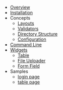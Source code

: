 
* [Overview](/overview.md)
* [Installation](/installation.md)
* Concepts
    * [Layouts](/concepts/layouts.md)
    * [Validators](/concepts/validators.md)
    * [Directory Structure](/concepts/structure.md)
    * [Configuration](/concepts/configs.md)
* [Command Line](/cli/cli.md)
* [Widgets](/widgets/widgets.md)
    - [Table](/widgets/table.md)
    - [File Uploader](/widgets/file_uploader.md)
    - [Form Field](/widgets/form_field.md)
* Samples
    - [login page](/samples/login_page.md)
    - [table page](/samples/table_page.md)




<footer id="mb-footer"></footer>